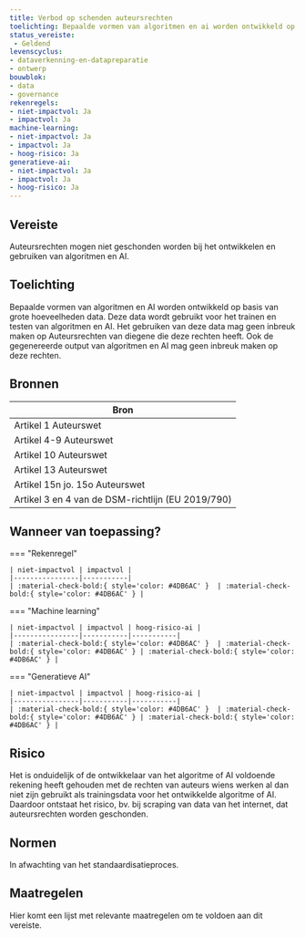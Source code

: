 ```yaml
---
title: Verbod op schenden auteursrechten
toelichting: Bepaalde vormen van algoritmen en ai worden ontwikkeld op basis van grote hoeveelheden data deze data wordt gebruikt voor het trainen en testen van algoritmen en ai het gebruiken van deze data mag geen inbreuk maken op auteursrechten van diegene die deze rechten heeft ook de gegenereerde output van algoritmen en ai mag geen inbreuk maken op deze rechten 
status_vereiste: 
 - Geldend
levenscyclus: 
- dataverkenning-en-datapreparatie
- ontwerp
bouwblok: 
- data
- governance
rekenregels: 
- niet-impactvol: Ja
- impactvol: Ja
machine-learning: 
- niet-impactvol: Ja
- impactvol: Ja
- hoog-risico: Ja
generatieve-ai: 
- niet-impactvol: Ja
- impactvol: Ja
- hoog-risico: Ja
---
```


<!-- tags -->
## Vereiste

Auteursrechten mogen niet geschonden worden bij het ontwikkelen en gebruiken van algoritmen en AI.

## Toelichting 

Bepaalde vormen van algoritmen en AI worden ontwikkeld op basis van grote hoeveelheden data.
Deze data wordt gebruikt voor het trainen en testen van algoritmen en AI.
Het gebruiken van deze data mag geen inbreuk maken op Auteursrechten van diegene die deze rechten heeft.
Ook de gegenereerde output van algoritmen en AI mag geen inbreuk maken op deze rechten.


## Bronnen 

| Bron                        |
|-----------------------------|
|Artikel 1 Auteurswet|
|Artikel 4-9 Auteurswet|
|Artikel 10 Auteurswet|
|Artikel 13 Auteurswet|
|Artikel 15n jo. 15o Auteurswet|
|Artikel 3 en 4 van de DSM-richtlijn (EU 2019/790)|

## Wanneer van toepassing? 

=== "Rekenregel"

	| niet-impactvol | impactvol | 
	|----------------|-----------| 
	| :material-check-bold:{ style='color: #4DB6AC' }  | :material-check-bold:{ style='color: #4DB6AC' } |

=== "Machine learning"

	| niet-impactvol | impactvol | hoog-risico-ai | 
	|----------------|-----------|-----------| 
	| :material-check-bold:{ style='color: #4DB6AC' }  | :material-check-bold:{ style='color: #4DB6AC' } | :material-check-bold:{ style='color: #4DB6AC' } |

=== "Generatieve AI"

	| niet-impactvol | impactvol | hoog-risico-ai | 
	|----------------|-----------|-----------| 
	| :material-check-bold:{ style='color: #4DB6AC' }  | :material-check-bold:{ style='color: #4DB6AC' } | :material-check-bold:{ style='color: #4DB6AC' } |

## Risico 

Het is onduidelijk of de ontwikkelaar van het algoritme of AI voldoende rekening heeft gehouden met de rechten van auteurs wiens werken al dan niet zijn gebruikt als trainingsdata voor het ontwikkelde algoritme of AI.
Daardoor ontstaat het risico, bv.
bij scraping van data van het internet, dat auteursrechten worden geschonden.


  

## Normen 

In afwachting van het standaardisatieproces. 

## Maatregelen 

Hier komt een lijst met relevante maatregelen om te voldoen aan dit vereiste. 
